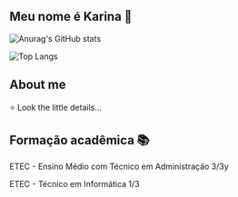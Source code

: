 ## Meu nome é Karina 💅

![Anurag's GitHub stats](https://github-readme-stats.vercel.app/api?username=KarinaAlmeid4&show_icons=true&theme=white)

![Top Langs](https://github-readme-stats.vercel.app/api/top-langs/?username=KarinaAlmeid4&hide&theme=white)

## About me

⭐ Look the little details...


## Formação acadêmica 📚

ETEC - Ensino Médio com Técnico em Administração 3/3y

ETEC - Técnico em Informática 1/3
